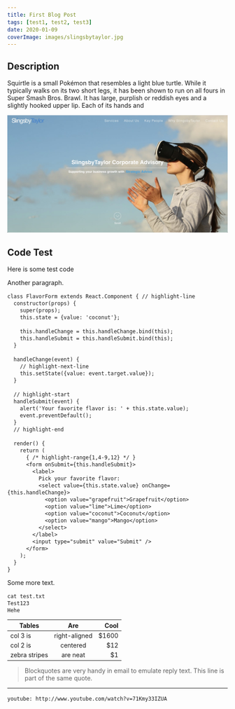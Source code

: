 ```yaml
---
title: First Blog Post
tags: [test1, test2, test3]
date: 2020-01-09
coverImage: images/slingsbytaylor.jpg
---
```


## Description

Squirtle is a small Pokémon that resembles a light blue turtle. While it typically walks on its two short legs, it has been shown to run on all fours in Super Smash Bros. Brawl. It has large, purplish or reddish eyes and a slightly hooked upper lip. Each of its hands and

![Test [Hello](https://google.com)](images/slingsbytaylor.jpg)

## Code Test

Here is some test code

Another paragraph.

```jsx{numberLines: true}
class FlavorForm extends React.Component { // highlight-line
  constructor(props) {
    super(props);
    this.state = {value: 'coconut'};

    this.handleChange = this.handleChange.bind(this);
    this.handleSubmit = this.handleSubmit.bind(this);
  }

  handleChange(event) {
    // highlight-next-line
    this.setState({value: event.target.value});
  }

  // highlight-start
  handleSubmit(event) {
    alert('Your favorite flavor is: ' + this.state.value);
    event.preventDefault();
  }
  // highlight-end

  render() {
    return (
      { /* highlight-range{1,4-9,12} */ }
      <form onSubmit={this.handleSubmit}>
        <label>
          Pick your favorite flavor:
          <select value={this.state.value} onChange={this.handleChange}>
            <option value="grapefruit">Grapefruit</option>
            <option value="lime">Lime</option>
            <option value="coconut">Coconut</option>
            <option value="mango">Mango</option>
          </select>
        </label>
        <input type="submit" value="Submit" />
      </form>
    );
  }
}
```

Some more text.

```shell{outputLines: 2-10,12}
cat test.txt
Test123
Hehe
```

| Tables        |      Are      |   Cool |
| ------------- | :-----------: | -----: |
| col 3 is      | right-aligned | \$1600 |
| col 2 is      |   centered    |   \$12 |
| zebra stripes |   are neat    |    \$1 |

> Blockquotes are very handy in email to emulate reply text.
> This line is part of the same quote.

---

`youtube: http://www.youtube.com/watch?v=71Kmy33IZUA`
